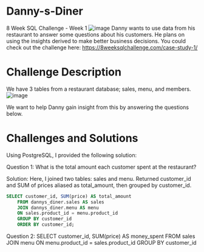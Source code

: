 # Danny-s-Diner
8 Week SQL Challenge - Week 1
![image](https://user-images.githubusercontent.com/98917179/168800087-a107a92f-0be0-43d2-9452-bb0c4ac12687.png)
Danny wants to use data from his restaurant to answer some questions about his customers. He plans on using the insights derived to make better business decisions. You could check out the challenge here: https://8weeksqlchallenge.com/case-study-1/

# Challenge Description
We have 3 tables from a restaurant database; sales, menu, and members. 
![image](https://user-images.githubusercontent.com/98917179/168802906-4a29738e-6e7e-4915-84b1-4d395b189ba3.png)

We want to help Danny gain insight from this by answering the questions below.

# Challenges and Solutions
Using PostgreSQL, I provided the following solution:

Question 1: What is the total amount each customer spent at the restaurant?

Solution: Here, I joined two tables: sales and menu. Returned customer_id and SUM of prices aliased as total_amount, then grouped by customer_id.
```SQL
SELECT customer_id, SUM(price) AS total_amount 
	FROM dannys_diner.sales AS sales 
	JOIN dannys_diner.menu AS menu 
	ON sales.product_id = menu.product_id
	GROUP BY customer_id
	ORDER BY customer_id;
```
 
 Question 2:
SELECT customer_id, SUM(price) AS money_spent FROM sales 
	JOIN menu ON menu.product_id = sales.product_id
	GROUP BY customer_id
